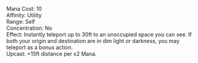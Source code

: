 Mana Cost: 10  
Affinity: Utility  
Range: Self  
Concentration: No  
Effect: Instantly teleport up to 30ft to an unoccupied space you can see. If both your origin and destination are in dim light or darkness, you may teleport as a bonus action.  
Upcast: +15ft distance per x2 Mana.